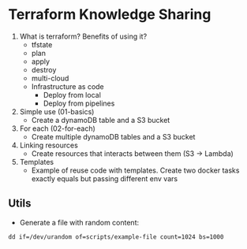 
# Terraform Knowledge Sharing

1) What is terraform? Benefits of using it?
    - tfstate
    - plan
    - apply 
    - destroy
    - multi-cloud
    - Infrastructure as code
        - Deploy from local
        - Deploy from pipelines
2) Simple use (01-basics)
    - Create a dynamoDB table and a S3 bucket
2) For each (02-for-each)
    - Create multiple dynamoDB tables and a S3 bucket
3) Linking resources
    - Create resources that interacts between them (S3 -> Lambda)
4) Templates
    - Example of reuse code with templates. Create two docker tasks exactly equals but passing different env vars

## Utils

- Generate a file with random content:
```
dd if=/dev/urandom of=scripts/example-file count=1024 bs=1000
```